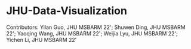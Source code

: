 # JHU-Data-Visualization
Contributors:
Yilan Guo, JHU MSBARM 22';
Shuwen Ding, JHU MSBARM 22';
Yaoqing Wang, JHU MSBARM 22';
Weijia Lyu, JHU MSBARM 22';
Yichen Li, JHU MSBARM 22'
